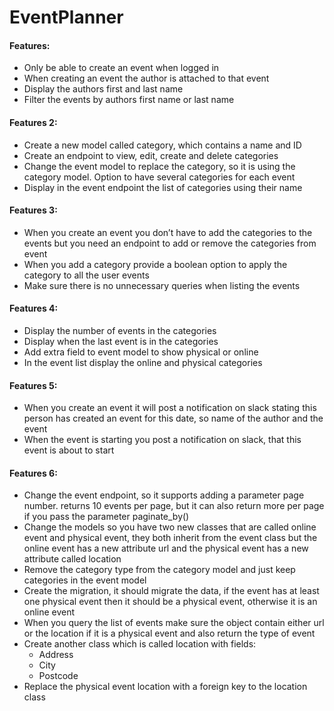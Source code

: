 # EventPlanner

#### Features:

- Only be able to create an event when logged in
- When creating an event the author is attached to that event 
- Display the authors first and last name
- Filter the events by authors first name or last name

#### Features 2:

- Create a new model called category, which contains a name and ID
- Create an endpoint to view, edit, create and delete categories
- Change the event model to replace the category, so it is using the category model. Option to have several categories for each event
- Display in the event endpoint the list of categories using their name

#### Features 3:

- When you create an event you don’t have to add the categories to the events but you need an endpoint to add or remove the categories from event
- When you add a category provide a boolean option to apply the category to all the user events
- Make sure there is no unnecessary queries when listing the events

#### Features 4:

- Display the number of events in the categories
- Display when the last event is in the categories
- Add extra field to event model to show physical or online
- In the event list display the online and physical categories


#### Features 5: 
- When you create an event it will post a notification on slack stating this person has created an event for this date, so name of the author and the event
- When the event is starting you post a notification on slack, that this event is about to start


#### Features 6:

- Change the event endpoint, so it supports adding a parameter page number. returns 10 events per page, but it can also return more per page if you pass the parameter paginate_by()
- Change the models so you have two new classes that are called online event and physical event, they both inherit from the event class but the online event has a new attribute url and the physical event has a new attribute called location
- Remove the category type from the category model and just keep categories in the event model
- Create the migration, it should migrate the data, if the event has at least one physical event then it should be a physical event, otherwise it is an online event
- When you query the list of events make sure the object contain either url or the location if it is a physical event and also return the type of event
- Create another class which is called location with fields:
    - Address
    - City
    - Postcode
- Replace the physical event location with a foreign key to the location class

